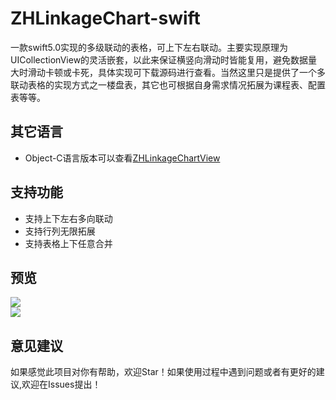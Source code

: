 # ZHLinkageChart-swift
一款swift5.0实现的多级联动的表格，可上下左右联动。主要实现原理为UICollectionView的灵活嵌套，以此来保证横竖向滑动时皆能复用，避免数据量大时滑动卡顿或卡死，具体实现可下载源码进行查看。当然这里只是提供了一个多联动表格的实现方式之一楼盘表，其它也可根据自身需求情况拓展为课程表、配置表等等。
 
## 其它语言
* Object-C语言版本可以查看[ZHLinkageChartView](https://github.com/hi-zhouyn/ZHLinkageChartView)

## 支持功能
* 支持上下左右多向联动
* 支持行列无限拓展
* 支持表格上下任意合并

## 预览
![](https://github.com/hi-zhouyn/ZHLinkageChart/raw/master/image/联动.gif)  
![](https://github.com/hi-zhouyn/ZHLinkageChart/raw/master/image/表格.jpeg)  

## 意见建议
如果感觉此项目对你有帮助，欢迎Star！如果使用过程中遇到问题或者有更好的建议,欢迎在Issues提出！
